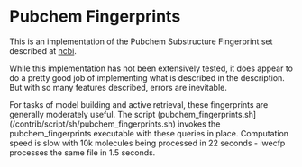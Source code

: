 # Pubchem Fingerprints
This is an implementation of the Pubchem Substructure Fingerprint set
described at [ncbi](https://ftp.ncbi.nlm.nih.gov/pubchem/specifications/pubchem_fingerprints.pdf).

While this implementation has not been extensively tested, it does appear to do a
pretty good job of implementing what is described in the description. But with so many
features described, errors are inevitable.

For tasks of model building and active retrieval, these fingerprints are generally
moderately useful. The script (pubchem_fingerprints.sh](/contrib/script/sh/pubchem_fingerprints.sh)
invokes the pubchem_fingerprints executable with these queries in place.
Computation speed is slow with 10k molecules being processed in 22 seconds - iwecfp
processes the same file in 1.5 seconds.
